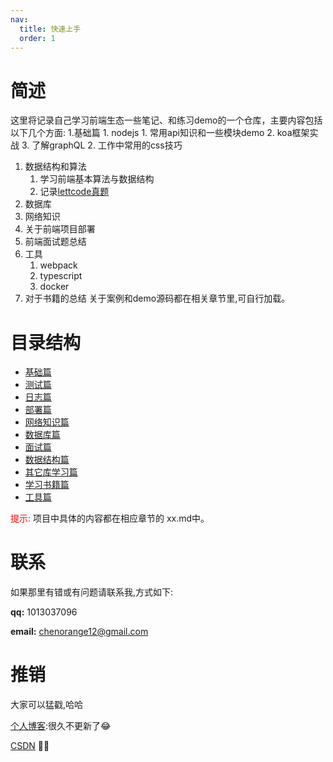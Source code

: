 ```yaml
---
nav:
  title: 快速上手
  order: 1
---
```

# 简述
这里将记录自己学习前端生态一些笔记、和练习demo的一个仓库，主要内容包括以下几个方面:
  1.基础篇
      1. nodejs
         1. 常用api知识和一些模块demo
         2. koa框架实战
         3. 了解graphQL
      2. 工作中常用的css技巧
  1. 数据结构和算法
     1. 学习前端基本算法与数据结构
     2. 记录[lettcode真题](./lettcode)
  2. 数据库
  3. 网络知识
  4. 关于前端项目部署
  5. 前端面试题总结
  6. 工具
     1. webpack
     2. typescript
     3. docker
  7. 对于书籍的总结 
关于案例和demo源码都在相关章节里,可自行加载。
# 目录结构
- [基础篇](./basic/)
- [测试篇](./test/) 
- [日志篇](./logs/) 
- [部署篇](./deployment/) 
- [网络知识篇](./network/)
- [数据库篇](./sql/)
- [面试篇](./interview/)
- [数据结构篇](./lettcode/)
- [其它库学习篇](./other-library/)
- [学习书籍篇](./books/)
- [工具篇](./tools/)


<font color='#ff0000'>提示:</font> 项目中具体的内容都在相应章节的 xx.md中。

# 联系
如果那里有错或有问题请联系我,方式如下:

**qq:** 1013037096

**email:** chenorange12@gmail.com

# 推销
大家可以猛戳,哈哈

[个人博客](https://blog.ccwgs.top):很久不更新了😂

[CSDN](https://blog.csdn.net/qq_37674616) 🎉🎉